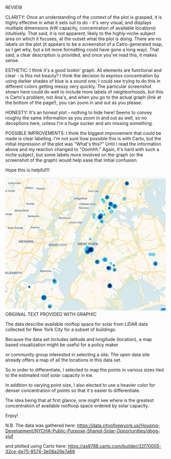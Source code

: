 REVIEW

CLARITY:
Once an understanding of the context of the plot is grasped, it is highly effective in what it sets out to do - it's very visual, and displays muiltiple dimensions (kW capacity, concentration of available locations) intuitively. That said, it is not apparent, likely to the highly-niche subject area on which it focuses, at the outset what the plot is doing. There are no labels on the plot (it appears to be a screenshot of a Catro-generated map, so I get why, but a bit more formatting could have gone a long way). That said, a clear description is provided, and once you've read this, it makes sense. 

ESTHETIC:
I think it's a good lookin' graph. All elements are functional and clear - is this not beauty? I think the decision to express concentration by using darker shades of blue is a sound one; I could see trying to do this in different colors getting messy very quickly. The particular screenshot shown here could do well to include more labels of neighborhoods, but this is Carto's problem, not Ana's, and when you go to the actual graph (link at the bottom of the page!), you can zoom in and out as you please. 

HONESTY: 
It's an honest plot - nothing to hide here! Seems to convey roughly the same information as you zoom in and out as well, so no deceptions here, unless I'm a huge sucker and am missing something. 

POSSIBLE IMPROVEMENTS:
I think the biggest improvement that could be made is clear labeling. I'm not sure how possible this is with Carto, but the initial impression of the plot was "What's this?" Until I read the information above and my reaction changed to "Ooohhh." Again, it's hard with such a niche subject, but some labels more involved on the graph (or the screenshot of the graph) would help ease that initial confusion.

Hope this is helpful!!!


![Alt text](https://github.com/clapham13/PUI2017_acs882/blob/master/HW9_acs882/solar_nycha_data_map.png "Ana's Graph")
ORIGINAL TEXT PROVIDED WITH GRAPHIC

The data describe available rooftop space for solar from LiDAR data collected for New York City for a subset of buildings.

Because the data set includes latitude and longitude (location), a map based visualization might be useful for a policy maker

or community group interested in selecting a site. The open data site already offers a map of all the locations in this data set.

So in order to differentiate, I selected to map the points in various sizes tied to the estimated roof solar capacity in kw.

In addition to varying point size, I also elected to use a heavier color for denser concentration of points so that it's easier to differentiate.

The idea being that at first glance, one might see where is the greatest concentration of available rooftoop space ordered by solar capacity.

Enjoy!

N.B. The data was gathered here: https://data.cityofnewyork.us/Housing-Development/NYCHA-Public-Purpose-Shared-Solar-Opportunities/gbgg-xjuf

and plotted using Carto here: https://as9788.carto.com/builder/32f70005-32ce-4e75-8574-3e08a26e7a66
